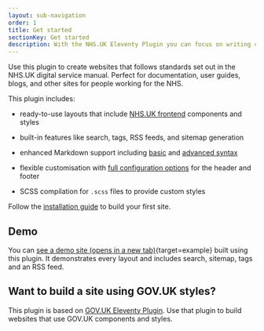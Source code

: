 ```yaml
---
layout: sub-navigation
order: 1
title: Get started
sectionKey: Get started
description: With the NHS.UK Eleventy Plugin you can focus on writing content instead of writing code.
---
```


Use this plugin to create websites that follows standards set out in the NHS.UK digital service manual. Perfect for documentation, user guides, blogs, and other sites for people working for the NHS.

This plugin includes:

- ready-to-use layouts that include [NHS.UK frontend](https://github.com/nhsuk/nhsuk-frontend) components and styles

- built-in features like search, tags, RSS feeds, and sitemap generation

- enhanced Markdown support including [basic](/example/markdown) and [advanced syntax](/example/markdown-advanced)

- flexible customisation with [full configuration options](/options) for the header and footer

- SCSS compilation for `.scss` files to provide custom styles

Follow the [installation guide](/get-started/install) to build your first site.

## Demo

You can [see a demo site (opens in a new tab)](/example){target=example} built using this plugin. It demonstrates every layout and includes search, sitemap, tags and an RSS feed.

## Want to build a site using GOV.UK styles?

This plugin is based on [GOV.UK Eleventy Plugin](https://x-govuk.github.io/govuk-eleventy-plugin/). Use that plugin to build websites that use GOV.UK components and styles.
